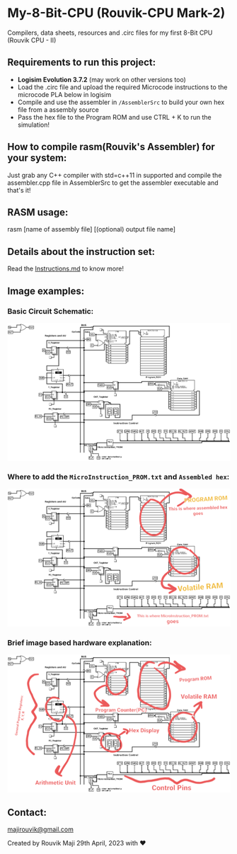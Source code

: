 # My-8-Bit-CPU (Rouvik-CPU Mark-2)
Compilers, data sheets, resources and .circ files for my first 8-Bit CPU (Rouvik CPU - II)

## Requirements to run this project:
- <b>Logisim Evolution 3.7.2</b> (may work on other versions too)
- Load the .circ file and upload the required Microcode instructions to the microcode PLA below in logisim
- Compile and use the assembler in `/AssemblerSrc` to build your own hex file from a assembly source
- Pass the hex file to the Program ROM and use CTRL + K to run the simulation!

## How to compile rasm(Rouvik's Assembler) for your system:
Just grab any C++ compiler with std=c++11 in supported and compile the assembler.cpp
file in AssemblerSrc to get the assembler executable and that's it!

## RASM usage:
rasm [name of assembly file] [(optional) output file name]

## Details about the instruction set:
Read the [Instructions.md](https://github.com/Rouvik/My-8-Bit-CPU/blob/main/Instructions.md) to know more!

## Image examples:

### Basic Circuit Schematic:
![8-Bit-CPU-Schematic](https://github.com/Rouvik/My-8-Bit-CPU/blob/main/Images/Circuit.png?raw=true)

### Where to add the `MicroInstruction_PROM.txt` and `Assembled hex`:
![MILoad.png](https://github.com/Rouvik/My-8-Bit-CPU/blob/main/Images/MI_And_Prog_Load.png?raw=true)

### Brief image based hardware explanation:
![Expl.png](https://github.com/Rouvik/My-8-Bit-CPU/blob/main/Images/Expl.png?raw=true)

## Contact:
[majirouvik@gmail.com](mailto:majirouvik@gmail.com)

Created by Rouvik Maji 29th April, 2023 with ♥️

